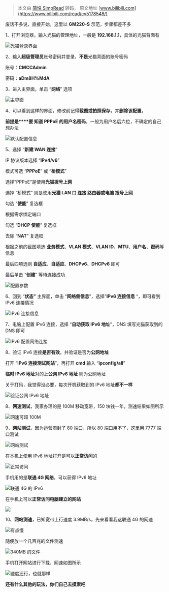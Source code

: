 > 本文由 [简悦 SimpRead](http://ksria.com/simpread/) 转码， 原文地址 [www.bilibili.com](https://www.bilibili.com/read/cv5178548/)

废话不多说，直接开始，这里以 **GM220-S** 示范，步骤都差不多

1、打开浏览器，输入光猫的管理地址，一般是 **192.168.1.1**，具体的光猫背面有

![](http://i0.hdslb.com/bfs/article/8adbfd64bcadc060a80c0b6cacce92b67534cc36.png@1320w_770h.webp)光猫登录界面

2、输入**超级管理员**账号密码并登录，**不是**光猫背面的账号密码

账号：**CMCCAdmin**

密码：**aDm8H%MdA**

3、进入主界面，单击 “**网络**” 选项

![](http://i0.hdslb.com/bfs/article/f7ea11a60821e485c2bca61a5bf6e163c144eac8.png@1320w_1090h.webp)主界面

4、可以看到这样的界面，修改前记得**截图或拍照保存**，并**删除该配置**，

**前提是****要 知道 PPPoE 的用户名密码**，一般为用户名后六位，不确定的自己想办法

![](http://i0.hdslb.com/bfs/article/d599572cee0fc7f58de85afcb13c264800b8168e.png@1320w_1512h.webp)默认配置信息

5、选择 “**新建 WAN 连接**”

IP 协议版本选择 “**IPv4/v6**”

模式可选 “**PPPoE**” 或 “**桥模式**”

选择”PPPoE“是使用**光猫拨号上网**

选择 “桥模式” 则是使用**光猫 LAN 口 连接 路由器或电脑 拨号上网**

勾选 “**使能**” 复选框

根据需求绑定端口

勾选 “**DHCP 使能**” 复选框

去除 “**NAT**” 复选框

根据之前的截图填选 **业务模式**、**VLAN 模式**、**VLAN ID**、**MTU**、**用户名**、**密码**等信息

最后四项选则 **自适应**、**自适应**、**DHCPv6**、**DHCPv6** 即可

最后单击 “**创建**” 等待连接成功

![](http://i0.hdslb.com/bfs/article/bb7e3f9f669abe4295c3845747c89c7ce8ae50b1.png@1320w_1582h.webp)配置参数

6、回到 “**状态”** 主界面，单击 “**网络侧信息**”，选择”**IPv6 连接信息** “，即可看到 IPv6 连接情况

![](http://i0.hdslb.com/bfs/article/06893a41f94e4c147613bd69c696b4ad3315195b.png@1320w_1220h.webp)IPv6 连接信息

7、电脑上配置 IPv6 连接，选择 “**自动获取 IPv6 地址**”，DNS 填写光猫获取到的 DNS 即可

![](http://i0.hdslb.com/bfs/article/eee21048f96ca12c350223fe398b273987b878ab.png@1254w_1160h.webp)IPv6 配置网络连接

8、验证 IPv6 连接**是否有效**，并验证是否为**公网地址**

打开 “**IPv6 连接测试网站**”，再打开 **cmd** 输入 “**ipconfig/all**”

**临时 IPv6 地址**对的上**公网 IPv6 地址** 则为公网地址

关于打码，我觉得没必要，每次开机获取到的 IPv6 地址**都不一样**

![](http://i0.hdslb.com/bfs/article/ea14aada04bfe69ffc972f0414a44023af2c43a9.png@1320w_1234h.webp)验证公网 IPv6 地址

8、**网速测试**，我家办理的是 100M 移动宽带，150 块钱一年，测速结果如图所示

![](http://i0.hdslb.com/bfs/article/b8e80ba297532f2f9affa81ee2addc8f3fc28520.png@1320w_528h.webp)网速可超 100M

9、**网站测试**，因为运营商封了 80 端口，所以 80 端口用不了，这里用 7777 端口测试

![](http://i0.hdslb.com/bfs/article/ca95111eee7b9aaff21eb5b316f0553f03c2fe37.png@1320w_918h.webp)网站测试

在本机上使用 IPv6 地址打开是可以**正常访问**的

![](http://i0.hdslb.com/bfs/article/aedc56d0fb9af01042acd3916199ed78c11d2655.png@1320w_464h.webp)正常访问

手机用的是**联通 4G 网络**，可以获得 IPv6 地址

![](http://i0.hdslb.com/bfs/article/5cdb41300b23a9a0907e3fe870ad30e4b765f45c.png@1320w_2346h.webp)联通 4G 的 IPv6

在手机上可以**正常访问电脑建立的网站**

![](http://i0.hdslb.com/bfs/article/74d3179097c8bea7b93aaee9ac1c0099c51d12d8.png@1320w_2346h.webp)

10、**网站测速**，已知宽带上行速度 3.9MB/s，先来看看我这联通 4G 的网速

![](http://i0.hdslb.com/bfs/article/72f86cb8f47b238f83141c50eb8dfe67d8221ecb.png@1320w_2346h.webp)有点慢

随便放一个几百兆的文件测速

![](http://i0.hdslb.com/bfs/article/e40d200b6bf176bf63287aa400af2df510ba1141.png@1320w_460h.webp)340MB 的文件

手机打开网站进行下载，网速如图所示

![](http://i0.hdslb.com/bfs/article/2e830b3c301a23bbb767d0bf62810293b8ba9675.png@1320w_2346h.webp)速度还行，也就那样

**还有什么其他的玩法，你们自己去摸索吧**